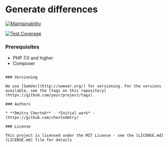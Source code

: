 #  Generate differences

[![Maintainability](https://api.codeclimate.com/v1/badges/29466b0dc88b46eb7a39/maintainability)](https://codeclimate.com/github/chertokdmitry/project-lvl2-s277/maintainability)

[![Test Coverage](https://api.codeclimate.com/v1/badges/29466b0dc88b46eb7a39/test_coverage)](https://codeclimate.com/github/chertokdmitry/project-lvl2-s277/test_coverage)

### Prerequisites

* PHP 7.0 and higher
* Composer

```

### Versioning

We use [SemVer](http://semver.org/) for versioning. For the versions available, see the [tags on this repository](https://github.com/your/project/tags). 

### Authors

* **Dmitry Chertok** - *Initial work* - (https://github.com/chertodmtry)

### License

This project is licensed under the MIT License - see the [LICENSE.md](LICENSE.md) file for details
